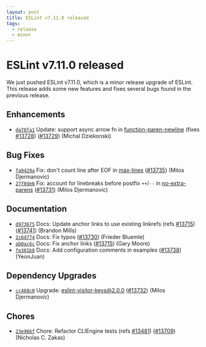 ```yaml
---
layout: post
title: ESLint v7.11.0 released
tags:
  - release
  - minor
---
```

# ESLint v7.11.0 released

We just pushed ESLint v7.11.0, which is a minor release upgrade of ESLint. This release adds some new features and fixes several bugs found in the previous release.










## Enhancements


* [`da78fa1`](https://github.com/eslint/eslint/commit/da78fa11632a2908db4ac494012a16f5d5a88a64) Update: support async arrow fn in [function-paren-newline](/docs/rules/function-paren-newline) (fixes [#13728](https://github.com/eslint/eslint/issues/13728)) ([#13729](https://github.com/eslint/eslint/issues/13729)) (Michal Dziekonski)




## Bug Fixes


* [`fa9429a`](https://github.com/eslint/eslint/commit/fa9429aac0ffed505f3f02e8fc75f646c69f5c61) Fix: don't count line after EOF in [max-lines](/docs/rules/max-lines) ([#13735](https://github.com/eslint/eslint/issues/13735)) (Milos Djermanovic)
* [`27f0de6`](https://github.com/eslint/eslint/commit/27f0de62e6281c28043be38ef051818c9edc15cd) Fix: account for linebreaks before postfix `++`/`--` in [no-extra-parens](/docs/rules/no-extra-parens) ([#13731](https://github.com/eslint/eslint/issues/13731)) (Milos Djermanovic)




## Documentation


* [`d973675`](https://github.com/eslint/eslint/commit/d973675a5c06a2bd4f8ce640c78b67842cfebfd4) Docs: Update anchor links to use existing linkrefs (refs [#13715](https://github.com/eslint/eslint/issues/13715)) ([#13741](https://github.com/eslint/eslint/issues/13741)) (Brandon Mills)
* [`2c6d774`](https://github.com/eslint/eslint/commit/2c6d774c89dcd14f386bd9d73d451fa2a892c3ef) Docs: Fix typos ([#13730](https://github.com/eslint/eslint/issues/13730)) (Frieder Bluemle)
* [`ab0ac6c`](https://github.com/eslint/eslint/commit/ab0ac6c532fb7b7d49779c8913146244d680743b) Docs: Fix anchor links ([#13715](https://github.com/eslint/eslint/issues/13715)) (Gary Moore)
* [`fe301b8`](https://github.com/eslint/eslint/commit/fe301b8cc0762d7f4edd59603ca51ed0ec0c2a43) Docs: Add configuration comments in examples ([#13738](https://github.com/eslint/eslint/issues/13738)) (YeonJuan)




## Dependency Upgrades


* [`cc468c0`](https://github.com/eslint/eslint/commit/cc468c01021385a028de727eefcd442e7f34875c) Upgrade: eslint-visitor-keys@2.0.0 ([#13732](https://github.com/eslint/eslint/issues/13732)) (Milos Djermanovic)






## Chores


* [`23e966f`](https://github.com/eslint/eslint/commit/23e966f6cf2a6c6b699dff5d6950ece3cc396498) Chore: Refactor CLIEngine tests (refs [#13481](https://github.com/eslint/eslint/issues/13481)) ([#13709](https://github.com/eslint/eslint/issues/13709)) (Nicholas C. Zakas)


